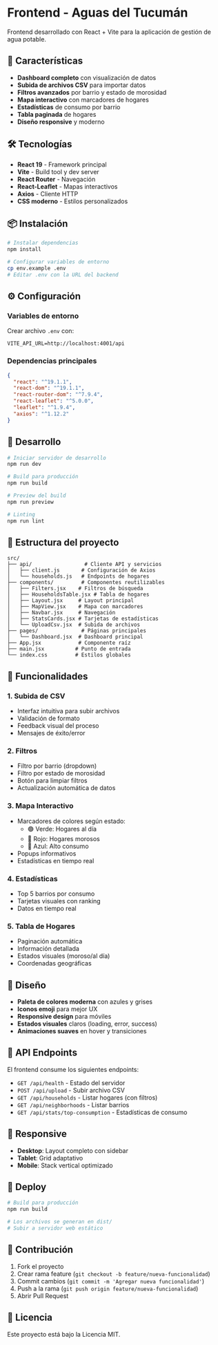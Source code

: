 # Frontend - Aguas del Tucumán

Frontend desarrollado con React + Vite para la aplicación de gestión de agua potable.

## 🚀 Características

- **Dashboard completo** con visualización de datos
- **Subida de archivos CSV** para importar datos
- **Filtros avanzados** por barrio y estado de morosidad
- **Mapa interactivo** con marcadores de hogares
- **Estadísticas** de consumo por barrio
- **Tabla paginada** de hogares
- **Diseño responsive** y moderno

## 🛠️ Tecnologías

- **React 19** - Framework principal
- **Vite** - Build tool y dev server
- **React Router** - Navegación
- **React-Leaflet** - Mapas interactivos
- **Axios** - Cliente HTTP
- **CSS moderno** - Estilos personalizados

## 📦 Instalación

```bash
# Instalar dependencias
npm install

# Configurar variables de entorno
cp env.example .env
# Editar .env con la URL del backend
```

## ⚙️ Configuración

### Variables de entorno

Crear archivo `.env` con:

```env
VITE_API_URL=http://localhost:4001/api
```

### Dependencias principales

```json
{
  "react": "^19.1.1",
  "react-dom": "^19.1.1",
  "react-router-dom": "^7.9.4",
  "react-leaflet": "^5.0.0",
  "leaflet": "^1.9.4",
  "axios": "^1.12.2"
}
```

## 🚀 Desarrollo

```bash
# Iniciar servidor de desarrollo
npm run dev

# Build para producción
npm run build

# Preview del build
npm run preview

# Linting
npm run lint
```

## 📁 Estructura del proyecto

```
src/
├── api/                 # Cliente API y servicios
│   ├── client.js       # Configuración de Axios
│   └── households.js   # Endpoints de hogares
├── components/         # Componentes reutilizables
│   ├── Filters.jsx    # Filtros de búsqueda
│   ├── HouseholdsTable.jsx # Tabla de hogares
│   ├── Layout.jsx     # Layout principal
│   ├── MapView.jsx    # Mapa con marcadores
│   ├── Navbar.jsx     # Navegación
│   ├── StatsCards.jsx # Tarjetas de estadísticas
│   └── UploadCsv.jsx  # Subida de archivos
├── pages/              # Páginas principales
│   └── Dashboard.jsx  # Dashboard principal
├── App.jsx            # Componente raíz
├── main.jsx          # Punto de entrada
└── index.css         # Estilos globales
```

## 🎯 Funcionalidades

### 1. Subida de CSV
- Interfaz intuitiva para subir archivos
- Validación de formato
- Feedback visual del proceso
- Mensajes de éxito/error

### 2. Filtros
- Filtro por barrio (dropdown)
- Filtro por estado de morosidad
- Botón para limpiar filtros
- Actualización automática de datos

### 3. Mapa Interactivo
- Marcadores de colores según estado:
  - 🟢 Verde: Hogares al día
  - 🔴 Rojo: Hogares morosos
  - 🔵 Azul: Alto consumo
- Popups informativos
- Estadísticas en tiempo real

### 4. Estadísticas
- Top 5 barrios por consumo
- Tarjetas visuales con ranking
- Datos en tiempo real

### 5. Tabla de Hogares
- Paginación automática
- Información detallada
- Estados visuales (moroso/al día)
- Coordenadas geográficas

## 🎨 Diseño

- **Paleta de colores moderna** con azules y grises
- **Iconos emoji** para mejor UX
- **Responsive design** para móviles
- **Estados visuales** claros (loading, error, success)
- **Animaciones suaves** en hover y transiciones

## 🔧 API Endpoints

El frontend consume los siguientes endpoints:

- `GET /api/health` - Estado del servidor
- `POST /api/upload` - Subir archivo CSV
- `GET /api/households` - Listar hogares (con filtros)
- `GET /api/neighborhoods` - Listar barrios
- `GET /api/stats/top-consumption` - Estadísticas de consumo

## 📱 Responsive

- **Desktop**: Layout completo con sidebar
- **Tablet**: Grid adaptativo
- **Mobile**: Stack vertical optimizado

## 🚀 Deploy

```bash
# Build para producción
npm run build

# Los archivos se generan en dist/
# Subir a servidor web estático
```

## 🤝 Contribución

1. Fork el proyecto
2. Crear rama feature (`git checkout -b feature/nueva-funcionalidad`)
3. Commit cambios (`git commit -m 'Agregar nueva funcionalidad'`)
4. Push a la rama (`git push origin feature/nueva-funcionalidad`)
5. Abrir Pull Request

## 📄 Licencia

Este proyecto está bajo la Licencia MIT.